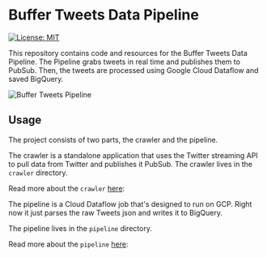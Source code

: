 # Buffer Tweets Data Pipeline

[![License: MIT](https://img.shields.io/badge/License-MIT-yellow.svg)](https://opensource.org/licenses/MIT)

This repository contains code and resources for the Buffer Tweets Data Pipeline.
The Pipeline grabs tweets in real time and publishes them to PubSub.
Then, the tweets are processed using Google Cloud Dataflow and saved BigQuery.

![Buffer Tweets Pipeline](https://user-images.githubusercontent.com/1682202/43896036-b14f0088-9bd7-11e8-9548-e738fdd90567.png)

## Usage

The project consists of two parts, the crawler and the pipeline.

The crawler is a standalone application that uses the Twitter streaming API to pull data from Twitter and publishes it PubSub.
The crawler lives in the `crawler` directory.

Read more about the `crawler` [here](https://github.com/bufferapp/buda-buffer-tweets-pipeline/blob/master/crawler/README):

The pipeline is a Cloud Dataflow job that's designed to run on GCP. Right now it just parses the raw Tweets json and writes it to BigQuery.

The pipeline lives in the `pipeline` directory.

Read more about the `pipeline` [here](https://github.com/bufferapp/buda-buffer-tweets-pipeline/blob/master/pipeline/README):
